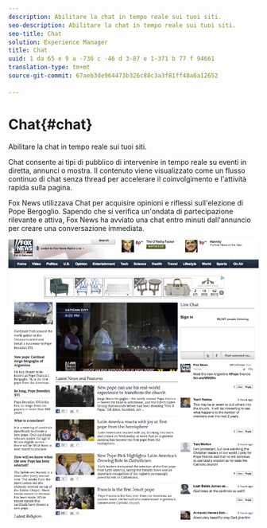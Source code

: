 ```yaml
---
description: Abilitare la chat in tempo reale sui tuoi siti.
seo-description: Abilitare la chat in tempo reale sui tuoi siti.
seo-title: Chat
solution: Experience Manager
title: Chat
uuid: 1 da 65 e 9 a -736 c -46 d 3-87 e 1-371 b 77 f 94661
translation-type: tm+mt
source-git-commit: 67aeb3de964473b326c88c3a3f81ff48a6a12652

---
```



# Chat{#chat}

Abilitare la chat in tempo reale sui tuoi siti.

Chat consente ai tipi di pubblico di intervenire in tempo reale su eventi in diretta, annunci o mostra. Il contenuto viene visualizzato come un flusso continuo di chat senza thread per accelerare il coinvolgimento e l'attività rapida sulla pagina.

Fox News utilizzava Chat per acquisire opinioni e riflessi sull'elezione di Pope Bergoglio. Sapendo che si verifica un'ondata di partecipazione rilevante e attiva, Fox News ha avviato una chat entro minuti dall'annuncio per creare una conversazione immediata.

![](assets/chat_example.png)

